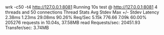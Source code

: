 wrk -c50 -t4 http://127.0.0.1:8081
Running 10s test @ http://127.0.0.1:8081
  4 threads and 50 connections
  Thread Stats   Avg      Stdev     Max   +/- Stdev
    Latency     2.38ms    1.23ms  29.08ms   90.26%
    Req/Sec     5.15k   776.66     7.09k    60.00%
  205276 requests in 10.04s, 37.58MB read
Requests/sec:  20451.93
Transfer/sec:      3.74MB
